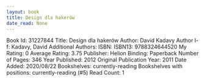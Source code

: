 ```yaml
---
layout: book
title: Design dla hakerów
date_read: None
---
```


Book Id: 31227844
Title: Design dla hakerów
Author: David Kadavy
Author l-f: Kadavy, David
Additional Authors: 
ISBN: 
ISBN13: 9788324644520
My Rating: 0
Average Rating: 3.75
Publisher: Helion
Binding: Paperback
Number of Pages: 346
Year Published: 2012
Original Publication Year: 2011
Date Added: 2020/08/22
Bookshelves: currently-reading
Bookshelves with positions: currently-reading (#5)
Read Count: 1

